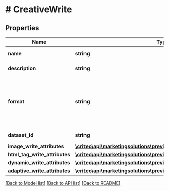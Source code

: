 # # CreativeWrite

## Properties

Name | Type | Description | Notes
------------ | ------------- | ------------- | -------------
**name** | **string** | The name of the creative |
**description** | **string** | The description of the creative | [optional]
**format** | **string** | The format of the creative  You can use \&quot;Image\&quot;, \&quot; HtmlTag\&quot;, \&quot;Dynamic\&quot; or \&quot;Adaptive\&quot; | [optional]
**dataset_id** | **string** | Dataset linked to the Creative | [optional]
**image_write_attributes** | [**\criteo\api\marketingsolutions\preview\Model\ImageWriteAttributes**](ImageWriteAttributes.md) |  | [optional]
**html_tag_write_attributes** | [**\criteo\api\marketingsolutions\preview\Model\HtmlTagWriteAttributes**](HtmlTagWriteAttributes.md) |  | [optional]
**dynamic_write_attributes** | [**\criteo\api\marketingsolutions\preview\Model\DynamicWriteAttributes**](DynamicWriteAttributes.md) |  | [optional]
**adaptive_write_attributes** | [**\criteo\api\marketingsolutions\preview\Model\AdaptiveWriteAttributes**](AdaptiveWriteAttributes.md) |  | [optional]

[[Back to Model list]](../../README.md#models) [[Back to API list]](../../README.md#endpoints) [[Back to README]](../../README.md)
